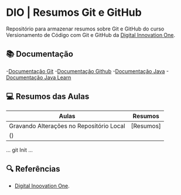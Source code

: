 # DIO | Resumos Git e GitHub

Repositório para armazenar resumos sobre Git e GitHub do curso Versionamento de Código com Git e GitHub da
[Digital Innovation One](https://www.dio.me/).

## 📚 Documentação
-[Documentação Git](https://git-scm.com/doc)
-[Documentação Github](https://docs.github.com/)
-[Documentação Java](https://docs.oracle.com/en/java/)
-[Documentação Java Learn](https://dev.java/learn/)

## 💻 Resumos das Aulas

| Aulas | Resumos |
|------|---------|
|Gravando Alterações no Repositório Local | [Resumos]
() |

...
git Init 
...

## 🔍 Referências
- [Digital Inoovation One]().

